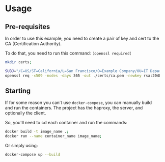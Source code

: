 # Usage
## Pre-requisites
In order to use this example, you need to create a pair of key and cert to the CA (Certification Authority).

To do that, you need to run this command: `(openssl required)`
```sh
mkdir certs;

SUBJ="/C=US/ST=California/L=San Francisco/O=Example Company/OU=IT Department/CN=test-haproxy"
openssl req -x509 -nodes -days 365 -out ./certs/ca.pem -newkey rsa:2048 -keyout ./certs/ca.pem.key -subj "$SUBJ"
```

## Starting
If for some reason you can't use `docker-compose`, you can manually build and run the containers.
The project has the haproxy, the server, and optionally the client.

So, you'll need to cd each container and run the commands:
```sh
docker build -t image_name .;
docker run --name container_name image_name;
```

Or simply using:
```sh
docker-compose up --build
```
